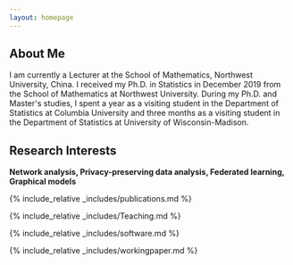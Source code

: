 ```yaml
---
layout: homepage
---
```


## About Me

I am currently a Lecturer at the School of Mathematics, Northwest University, China. I received my Ph.D. in Statistics in December 2019 from the School of Mathematics at Northwest University. During my Ph.D. and Master's studies, I spent a year as a visiting student in the Department of Statistics at Columbia University and three months as a visiting student in the Department of Statistics at University of Wisconsin-Madison.







## Research Interests

 **Network analysis, Privacy-preserving data analysis, Federated learning, Graphical models**  



{% include_relative _includes/publications.md %}

{% include_relative _includes/Teaching.md %}

{% include_relative _includes/software.md %}

{% include_relative _includes/workingpaper.md %}


